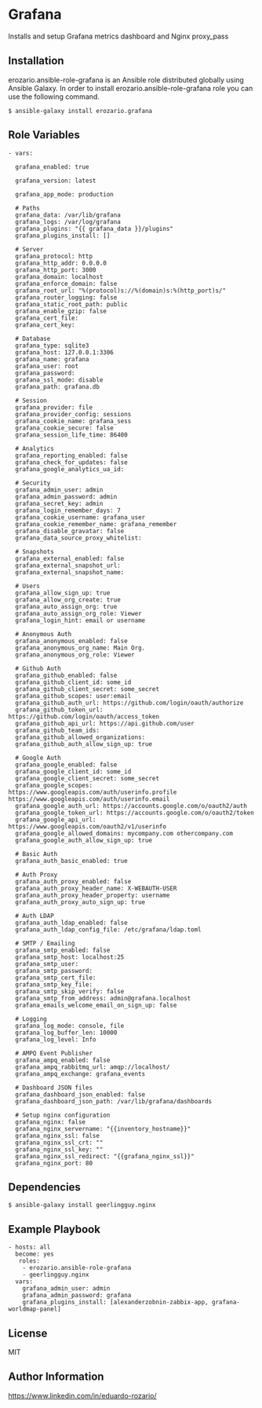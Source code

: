 Grafana
=========

Installs and setup Grafana metrics dashboard and Nginx proxy_pass


Installation
------------

erozario.ansible-role-grafana is an Ansible role distributed globally using Ansible Galaxy. In order to install erozario.ansible-role-grafana role you can use the following command.

    $ ansible-galaxy install erozario.grafana

Role Variables
--------------

    - vars:

      grafana_enabled: true

      grafana_version: latest

      grafana_app_mode: production

      # Paths
      grafana_data: /var/lib/grafana
      grafana_logs: /var/log/grafana
      grafana_plugins: "{{ grafana_data }}/plugins"
      grafana_plugins_install: []

      # Server
      grafana_protocol: http
      grafana_http_addr: 0.0.0.0
      grafana_http_port: 3000
      grafana_domain: localhost
      grafana_enforce_domain: false
      grafana_root_url: "%(protocol)s://%(domain)s:%(http_port)s/"
      grafana_router_logging: false
      grafana_static_root_path: public
      grafana_enable_gzip: false
      grafana_cert_file:
      grafana_cert_key:

      # Database
      grafana_type: sqlite3
      grafana_host: 127.0.0.1:3306
      grafana_name: grafana
      grafana_user: root
      grafana_password:
      grafana_ssl_mode: disable
      grafana_path: grafana.db

      # Session
      grafana_provider: file
      grafana_provider_config: sessions
      grafana_cookie_name: grafana_sess
      grafana_cookie_secure: false
      grafana_session_life_time: 86400

      # Analytics
      grafana_reporting_enabled: false
      grafana_check_for_updates: false
      grafana_google_analytics_ua_id:

      # Security
      grafana_admin_user: admin
      grafana_admin_password: admin
      grafana_secret_key: admin
      grafana_login_remember_days: 7
      grafana_cookie_username: grafana_user
      grafana_cookie_remember_name: grafana_remember
      grafana_disable_gravatar: false
      grafana_data_source_proxy_whitelist:

      # Snapshots
      grafana_external_enabled: false
      grafana_external_snapshot_url:
      grafana_external_snapshot_name:

      # Users
      grafana_allow_sign_up: true
      grafana_allow_org_create: true
      grafana_auto_assign_org: true
      grafana_auto_assign_org_role: Viewer
      grafana_login_hint: email or username

      # Anonymous Auth
      grafana_anonymous_enabled: false
      grafana_anonymous_org_name: Main Org.
      grafana_anonymous_org_role: Viewer

      # Github Auth
      grafana_github_enabled: false
      grafana_github_client_id: some_id
      grafana_github_client_secret: some_secret
      grafana_github_scopes: user:email
      grafana_github_auth_url: https://github.com/login/oauth/authorize
      grafana_github_token_url: https://github.com/login/oauth/access_token
      grafana_github_api_url: https://api.github.com/user
      grafana_github_team_ids:
      grafana_github_allowed_organizations:
      grafana_github_auth_allow_sign_up: true

      # Google Auth
      grafana_google_enabled: false
      grafana_google_client_id: some_id
      grafana_google_client_secret: some_secret
      grafana_google_scopes: https://www.googleapis.com/auth/userinfo.profile https://www.googleapis.com/auth/userinfo.email
      grafana_google_auth_url: https://accounts.google.com/o/oauth2/auth
      grafana_google_token_url: https://accounts.google.com/o/oauth2/token
      grafana_google_api_url: https://www.googleapis.com/oauth2/v1/userinfo
      grafana_google_allowed_domains: mycompany.com othercompany.com
      grafana_google_auth_allow_sign_up: true

      # Basic Auth
      grafana_auth_basic_enabled: true

      # Auth Proxy
      grafana_auth_proxy_enabled: false
      grafana_auth_proxy_header_name: X-WEBAUTH-USER
      grafana_auth_proxy_header_property: username
      grafana_auth_proxy_auto_sign_up: true

      # Auth LDAP
      grafana_auth_ldap_enabled: false
      grafana_auth_ldap_config_file: /etc/grafana/ldap.toml

      # SMTP / Emailing
      grafana_smtp_enabled: false
      grafana_smtp_host: localhost:25
      grafana_smtp_user:
      grafana_smtp_password:
      grafana_smtp_cert_file:
      grafana_smtp_key_file:
      grafana_smtp_skip_verify: false
      grafana_smtp_from_address: admin@grafana.localhost
      grafana_emails_welcome_email_on_sign_up: false

      # Logging
      grafana_log_mode: console, file
      grafana_log_buffer_len: 10000
      grafana_log_level: Info

      # AMPQ Event Publisher
      grafana_ampq_enabled: false
      grafana_ampq_rabbitmq_url: amqp://localhost/
      grafana_ampq_exchange: grafana_events

      # Dashboard JSON files
      grafana_dashboard_json_enabled: false
      grafana_dashboard_json_path: /var/lib/grafana/dashboards

      # Setup nginx configuration
      grafana_nginx: false
      grafana_nginx_servername: "{{inventory_hostname}}"
      grafana_nginx_ssl: false
      grafana_nginx_ssl_crt: ""
      grafana_nginx_ssl_key: ""
      grafana_nginx_ssl_redirect: "{{grafana_nginx_ssl}}"
      grafana_nginx_port: 80


Dependencies
------------

    $ ansible-galaxy install geerlingguy.nginx

Example Playbook
----------------

    - hosts: all
      become: yes
       roles:
        - erozario.ansible-role-grafana
        - geerlingguy.nginx
      vars:
        grafana_admin_user: admin
        grafana_admin_password: grafana
        grafana_plugins_install: [alexanderzobnin-zabbix-app, grafana-worldmap-panel]

License
-------

MIT

Author Information
------------------
https://www.linkedin.com/in/eduardo-rozario/
